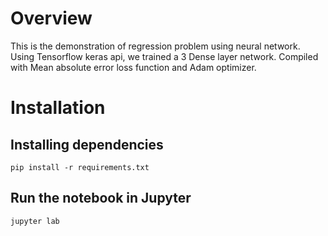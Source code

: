 # Overview

This is the demonstration of regression problem using neural network.
Using Tensorflow keras api, we trained a 3 Dense layer network. Compiled with Mean absolute error loss function and Adam optimizer.

# Installation

## Installing dependencies

`pip install -r requirements.txt`

## Run the notebook in Jupyter

`jupyter lab`